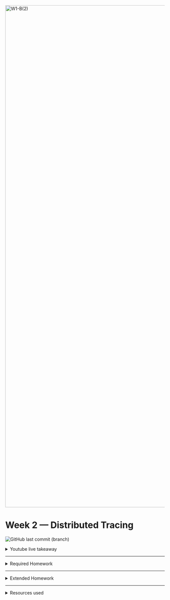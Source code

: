 <img width="1584" alt="W1-B(2)" src="https://user-images.githubusercontent.com/123767474/222810511-46d730f6-2bb2-4631-a328-244ea4958d10.png">

# Week 2 — Distributed Tracing


![GitHub last commit (branch)](https://img.shields.io/github/last-commit/ash-codess/aws-bootcamp-cruddur-2023/main)

<details>
<summary>
Youtube live takeaway
</summary>
- This week we started of with distributed tracing. During live we instrumented our backend-flask with honeycomb which we will bw using for observability in coming weeks as we add more services and functionality.
   
- Monitoring Vs Observability: <br> 
    - Monitoring refers to the process of collecting data from various sources (such as logs, metrics, and traces) to understand the current state of a system and detect problems or anomalies. Monitoring typically involves setting up thresholds, alerts, and dashboards to visualize the data and identify issues that require attention.
    
    - Observability, on the other hand, is a more holistic approach to understanding a system's behavior and performance. Observability involves designing a system so that its internal state and external behavior can be inferred from its outputs. Observability tools typically provide insights into the system's internal workings, including its dependencies, performance bottlenecks, and error conditions, to help operators and developers quickly diagnose and troubleshoot issues.

- Few important terminology:<br>
    - Telemetry: Data that the software emits to tell it's team what's going on inside.
    - Instrumentation: Code that emits telemetry.
        - auto-instrumentation: Code we didn't write, that emits telemetry.
    - Open-telemetry: Initialization of code to generate telemetry.

        <img width="592" alt="honeycomb" src="https://user-images.githubusercontent.com/123767474/222814200-bc85ceed-d7c9-45ae-989a-90b398199677.png">
    
- Tools we will be using this week:
    - `Honeycomb`: Honeycomb.io is a cloud-based observability platform that provides developers and operators with deep insights into their systems and applications. The platform enables teams to collect, analyze, and visualize high-dimensional data in real-time, making it easier to diagnose and troubleshoot issues, and improve the overall performance of their applications.<br/>
    - `AWS X-Ray`: It is a distributed tracing system that enables developers to analyze and debug applications running on AWS. It allows you to track requests as they flow through your application, identifying performance bottlenecks and errors in real-time.  The system provides detailed information about each request, including request origin, timings, service calls, and exceptions.
    - `Amazon CloudWatch Logs`: It is a log management service provided by AWS. It allows you to monitor, store, and access log files from your applications, operating systems, and other AWS services. CloudWatch Logs can be used to monitor logs in real-time, set alarms on specific log events, and analyze log data using CloudWatch Insights.
    - `Rollbar`: It is a powerful tool for monitoring errors and exceptions in our applications. It provides a centralized view of errors across your application stack, streamlines your development workflow, and helps you identify and fix issues quickly.
</details> 

---


<details>
<summary>
Required Homework
</summary>
<br>

## 1. Instrumenting with Honeycomb

<br>

- Create a new environment in [honeycomb](https://www.honeycomb.io/). (By default a "test" environment already exists)

- Setup API key and service name using the api key provided. Service name is custom but it should be relevant in our case its: backend-flask
  ```
  export HONEYCOMB_API_KEY="[api-key-here]"
  export HONEYCOMB_SERVICE_NAME="backend-flask"
  gp env HONEYCOMB_API_KEY="[api-key-here]"
  gp env HONEYCOMB_SERVICE_NAME="backend-flask"
  ```
- Add envars to `docker-compose.yml`:
  ```
  OTEL_EXPORTER_OTLP_ENDPOINT: "https://api.honeycomb.io"
  OTEL_EXPORTER_OTLP_HEADERS: "x-honeycomb-team=${HONEYCOMB_API_KEY}"
  OTEL_SERVICE_NAME: "${HONEYCOMB_SERVICE_NAME}"
  ```
- Setup the `requirements.txt` in backend-flask:
  ```
  opentelemetry-api
  opentelemetry-sdk
  opentelemetry-exporter-otlp-proto-http
  opentelemetry-instrumentation-flask
  opentelemetry-instrumentation-requests
  ```
- Run pip command to install the dependencies:
  ```
  pip install -r requirements.txt
  ```
- Import opentelemetry libraries in `app.py`

  ```
  #Honeycomb(importing libraries)

  from opentelemetry import trace
  from opentelemetry.instrumentation.flask import FlaskInstrumentor
  from opentelemetry.instrumentation.requests import RequestsInstrumentor
  from opentelemetry.exporter.otlp.proto.http.trace_exporter import OTLPSpanExporter
  from opentelemetry.sdk.trace import TracerProvider
  from opentelemetry.sdk.trace.export import BatchSpanProcessor
  from opentelemetry.sdk.trace.export import ConsoleSpanExporter, SimpleSpanProcessor
  ```

- Start the instrumenting process by adding to `app.py`

  ```
  # Initialize tracing and an exporter that can send data to Honeycomb

  provider = TracerProvider()
  processor = BatchSpanProcessor(OTLPSpanExporter())
  provider.add_span_processor(processor)
  ```

  ```
  trace.set_tracer_provider(provider)
  tracer = trace.get_tracer(__name__)

  # Initialize automatic instrumentation with Flask
  # insert this after app = Flask(__name__)
  FlaskInstrumentor().instrument_app(app)
  RequestsInstrumentor().instrument()
  ```

- Add a new span for testing:
  ```sh
  #Show this in the logs within the backend-flask app (STDOUT)
  simple_processor = SimpleSpanProcessor(ConsoleSpanExporter())
  provider.add_span_processor(simple_processor)
  ```
- Adding tracer in `homeActivities.py`

  ```sh
      from opentelemetry import trace

      tracer = trace.get_tracer("home.activities")

      #def run():
          with tracer.start_as_current_span("home-activites-mock-data"):
              span = trace.get_current_span()
              now = datetime.now(timezone.utc).astimezone()
              span.set_attribute("app.now", now.isoformat())

              #----------------code-----------

              span.set_attribute("app.result_length", len(results))
      return results
  ```

- Spin up docker and go to backend endpoint and hit refresh couple of times to receive traces on honeycomb dashboard.

- Creating segments and sub-segments to receive traces on honeycomb dashboard:

  ![w2-honeycomb](https://user-images.githubusercontent.com/123767474/222811014-9e9f5a44-efb6-4836-8f79-e73595835ed9.png)

- Troubleshooting tips:

  - Check if the api key is correct [here](https://honeycomb-whoami.glitch.me/)
  - Hit refresh couple of times to receive traces
  - Commit changes and restart gitpod workspace
  - Check envars is setup in container correctly using attach shell.

<br>

## 2. Instrumenting with xray

<br>
<img width="533" alt="xray" src="https://user-images.githubusercontent.com/123767474/222814306-e016e992-82fe-4b65-a4b7-95d172588cc9.png">

- Add the xray-sdk `requirements.txt`:
  ```sh
  aws-xray-sdk
  ```
- Run pip command to install the dependencies:
  ```sh
  pip install -r requirements.txt
  ```
- Add recorder and middleware to `app.py`:

  ```sh
  from aws_xray_sdk.core import xray_recorder
  from aws_xray_sdk.ext.flask.middleware import XRayMiddleware

  xray_url = os.getenv("AWS_XRAY_URL")
  xray_recorder.configure(service='backend-flask', dynamic_naming=xray_url)

  #app = FLASK(__name__)

  XRayMiddleware(app, xray_recorder)
  ```

- Make a new json file for setting up xray sampling rule at `aws/json/xray.json`:
  ```sh
  {
  "SamplingRule": {
      "RuleName": "Cruddur",
      "ResourceARN": "*",
      "Priority": 9000,
      "FixedRate": 0.1,
      "ReservoirSize": 5,
      "ServiceName": "Cruddur",
      "ServiceType": "*",
      "Host": "*",
      "HTTPMethod": "*",
      "URLPath": "*",
      "Version": 1
      }
  }
  ```
- Create xray group, by running:

  ```sh
  aws xray create-group \
      --group-name "Cruddur" \
      --filter-expression "service(\"backend-flask\") "
  ```
   
 ![week-2-xray-op](https://user-images.githubusercontent.com/123767474/222815325-c19eb289-505b-4142-b6f7-8a71165b414a.png)



- Create a sampling rule:
  ```sh
  aws xray create-sampling-rule --cli-input-json file://aws/json/xray.json
  ```
- Add daemon service to `docker-compose.yml` file to run in container:
  ```sh
  xray-daemon:
      image: "amazon/aws-xray-daemon"
  environment:
      AWS_ACCESS_KEY_ID: "${AWS_ACCESS_KEY_ID}"
      AWS_SECRET_ACCESS_KEY: "${AWS_SECRET_ACCESS_KEY}"
      AWS_REGION: "us-east-1"
  command:
      - "xray -o -b xray-daemon:2000"
  ports:
      - 2000:2000/udp
  ```
- Adding envars in `docker-compose.yml` for xray:
  ```sh
  AWS_XRAY_URL: "*4567-${GITPOD_WORKSPACE_ID}.${GITPOD_WORKSPACE_CLUSTER_HOST}*"
  AWS_XRAY_DAEMON_ADDRESS: "xray-daemon:2000"
  ```
- Modify `app.py` to add xray_recorder.capture:

  ```sh
  @app.route("/api/activities/home", methods=['GET'])
  @xray_recorder.capture('activities_home')
  def data_home():
      data = HomeActivities.run() #Logger = LOGGER
      return data, 200

  @app.route("/api/activities/@<string:handle>", methods=['GET'])
  @xray_recorder.capture('activities_users')
  def data_handle(handle):
      model = UserActivities.run(handle)
      if model['errors'] is not None:
          return model['errors'], 422
      else:
          return model['data'], 200
  ```

- Create a segments/subsegment in `userActivities.py`:

  ```sh
  def run(user_handle):
    try:
        model = {
            'errors': None,
            'data': None
            }

        subsegment = xray_recorder.begin_subsegment('mock-data')

        dict = {
            "now": now.isoformat(),
            "results-size": len(model['data'])
        }
            subsegment.put_metadata('key', dict, 'namespace')
            xray_recorder.end_subsegment()
    finally:
        xray_recorder.end_subsegment()

    return model
  ```

- We can see segments being sent when we hit refresh at backend endpoint. The url is modified by adding a user at the end
  ![w2-sub-seg0terminal](https://user-images.githubusercontent.com/123767474/222811119-1c88c7b6-6f82-408f-8657-f7aacc65bd5b.png)
  Finally check the cloudwatch console for traces of subsegments:
  ![w2_cw-sub-segment](https://user-images.githubusercontent.com/123767474/222811138-fe6ac3d1-a5ee-404e-96b1-154da652c349.png)
  <br>


## 3. Setting up Cloudwatch


<br>

- Add watchtower to `requirements.txt` then do pip install:

  ```
  watchtower

  pip install -r requirements.txt
  ```

- Import library to `app.py`:
  ```sh
  import watchtower
  import logging
  from time import strftime
  ```
- Configuring Logger to Use CloudWatch in `app.py`
  ```sh
  LOGGER = logging.getLogger(__name__)
  LOGGER.setLevel(logging.DEBUG)
  console_handler = logging.StreamHandler()
  cw_handler = watchtower.CloudWatchLogHandler(log_group='cruddur')
  LOGGER.addHandler(console_handler)
  LOGGER.addHandler(cw_handler)
  LOGGER.info("test log")
  ```
- For error logging:
  ```sh
  @app.after_request
  def after_request(response):
      timestamp = strftime('[%Y-%b-%d %H:%M]')
      LOGGER.error('%s %s %s %s %s %s', timestamp, request.remote_addr, request.method, request.scheme, request.full_path, response.status)
      return response
  ```
- To start instrumenting, add these to `home_activities.py`:

  ```sh
  import logging

  def run(Logger):
  Logger.info("HomeActivities")
  ```

- Modify the homeActivities with logger in `app.py`:
  ```sh
  @app.route("/api/activities/home", methods=['GET'])
  def data_home():
      data = HomeActivities.run(Logger = LOGGER)
      return data, 200
  ```
- Setup envars for watchtower in `docker-compose.yml`:

  ```sh
  #insert below xray-daemon

  AWS_DEFAULT_REGION: "${AWS_DEFAULT_REGION}"
  AWS_ACCESS_KEY_ID: "${AWS_ACCESS_KEY_ID}"
  AWS_SECRET_ACCESS_KEY: "${AWS_SECRET_ACCESS_KEY}"
  ```

- Spin up docker then go to backend endpoint and refresh it couple of times. Finally check the cloudwatch log console.
  It should appear like this, you should see logs streaming in!
  ![w2-logs](https://user-images.githubusercontent.com/123767474/222811901-89f8266d-06e0-48d9-812b-96b5042beda3.png)

- To keep the cost low for cloudwatch logs, turn it off for now by making modifications in code:

  ```sh
  #in app.py
  @app.route("/api/activities/home", methods=['GET'])
  def data_home():
      data = HomeActivities.run()
      return data, 20

  #in home_activities.py
  def run():
  #Logger.info("HomeActivities")
  ```

## 4. Setting up Rollbar

- Setup a new project in rollbar
- Add blinker and rollbar to `requirements.txt`:
  ```sh
  blinker
  rollbar
  ```
- Run pip command to install the dependencies:

  ```sh
  pip install -r requirements.txt
  ```

- Add rollbar access token to gitpod, run the following command:

  ```sh
  export rollbar_accessToken="token_goes_here"
  gp env rollbar_accessToken="token_goes_here"

  env | grep rollbar_accessToken #for checking
  ```

- Add access token to docker-compose.yml:

  ```sh
  ROLLBAR_ACCESS_TOKEN: "${ROLLBAR_ACCESS_TOKEN}"
  ```

- Now as first step of instrumentation, add libraries to `app.py`:
  ```sh
  import os
  import rollbar
  import rollbar.contrib.flask
  from flask import got_request_exception
  ```
- Initialize rollbar in `app.py`:

  ```sh
  rollbar_access_token = os.getenv('ROLLBAR_ACCESS_TOKEN')
  @app.before_first_request
  def init_rollbar():
      """init rollbar module"""
      rollbar.init(
          # access token
          rollbar_access_token,
          # environment name
          'production',
          # server root directory, makes tracebacks prettier
          root=os.path.dirname(os.path.realpath(__file__)),
          # flask already sets up logging
          allow_logging_basic_config=False)

      # send exceptions from `app` to rollbar, using flask's signal system.
      got_request_exception.connect(rollbar.contrib.flask.report_exception, app)
  ```

- Make a new endpoint to test rollbar:
  ```sh
  @app.route('/rollbar/test')
  def rollbar_test():
      rollbar.report_message('Hello World!', 'warning')
      return "Hello World!"
  ```
- Spin up docker and go to backend point then modify the url with `/rollbar/test` <br>
  We introduce error in the code to test bug reporting in rollbar
  ![w2-roll](https://user-images.githubusercontent.com/123767474/222811377-ab99633e-6857-4baf-b678-23ad3828cd27.png)

</details>

---

<details>
<summary>
Extended Homework
</summary>
pending work
</details>

---

<details>
<summary>
Resources used
</summary>

1. Content:<br>
        - Official cloud project bootcamp playlist <br>
        - Observability course 
    
    _Note: All images used in the journal are made using figma._

</details>
